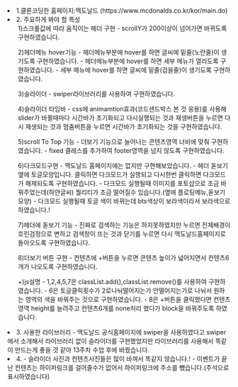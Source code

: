 <li>
1.클론코딩한 홈페이지:맥도날드 (https://www.mcdonalds.co.kr/kor/main.do)
</li>
<li>
2. 주요하게 봐야 할 특성
  <ul>
  1)스크롤값에 따라 움직이는 헤더 구현 
  - scrollY가 200이상이 넘어가면 바뀌도록 구현하였습니다.
  </ul>
  <ul>
  2)헤더메뉴 hover기능
  - 헤더메뉴부분에 hover를 하면 글씨에 밑줄(노란줄)이 생기도록 구현하였습니다.
  - 헤더메뉴부분에 hover를 하면 세부 메뉴가 열리도록 구현하였습니다.
  - 세부 메뉴에 hover를 하면 글씨에 밑줄(검을줄)이 생기도록 구현하였습니다.
  </ul>
  <ul>
  3)슬라이더
  - swiper라이브러리를 사용하여 구현하였습니다.
  </ul>
  <ul>
  4)슬라이더 타임바
  - css에 animamtion효과(코드샌드박스 본 것 응용)를 사용해 slider가 바뀔때마다 시간바가 초기화되고 다시실행되는 것과
  재생버튼을 누르면 다시 재생되는 것과 멈춤버튼을 누르면 시간바가 초기화되는 것을 구현하였습니다.
  </ul>
  <ul>
  5)scroll To Top 기능 
  - 더보기 기능으로 늘어나는 콘텐츠영역 너비에 맞춰 구현하였습니다.
  - fixed 클래스를 추가하여 footer영역을 넘지 않도록 구현하였습니다.
  </ul>
  <ul>
  6)다크모드구현  
  - 맥도날드 홈페이지에는 없지만 구현해보았습니다.
  - 헤더 돋보기옆에 토글모양입니다. 클릭하면 다크모드가 실행되고 다시한번 클릭하면 다크모드가 해제되도록 구현하였습니다.
  - 다크모드 실행될때 이미지를 포토샵으로 조금 바꿔주었는데(하얀글씨) 퀄리티가 조금 떨어질수 있습니다.(옆에 플로팅메뉴,돋보기모양)
  - 다크모드 실행될때 토글 색이 바뀌는데 bts색상이 보라색이라서 보라색으로 하였습니다.!
  </ul>
  <ul>
  7)헤더에 돋보기 기능
  - 진짜로 검색하는 기능은 하지못하였지만 누르면 전체배경이 흐린검정으로 변하고 검색창이 뜨는 것과 닫기를 누르면 다시 맥도날드홈페이지로 돌아오도록 구현하였습니다.
  </ul>
  <ul>
  8)더보기 버튼 구현
  - 컨텐츠에 +버튼을 누르면 콘텐츠 높이가 넓어지면서 컨텐츠6개가 나오도록 구현하였습니다.
  </ul>
  <ul>
  +)js설명
  - 1,2,4,5,7은 classList.add(),classList.remove()를 사용하여 구현하였습니다.
  - 6은 토글클릭횟수가 2로나눠떨어지는가 안떨어지는가로 나눠서 원하는 영역의 색을 바꿔주는 것으로 구현하였습니다.
  - 8은 +버튼을 클릭했다면 컨텐츠 영역 height를 늘려주고 컨텐츠6개를 none처리 했다가 block을 바꿔주도록 하였습니다.
  </ul>
</li>
<li>
3. 사용한 라이브러리
- 맥도날드 공식홈페이지에 swiper을 사용하였다고 swiper에서 소개해서 라이브러리 없이 슬라이더를 구현했었지만
라이브러리를 사용해서 똑같이 만드는게 좋을 것 같아 13주차 수업 후에 바꿨습니다.
</li>
<li>
4. 
- 슬라이더 사진과 컨텐츠사진들은 많이 바껴서 똑같지 않습니다.! 
- 이벤트가 끝난 컨텐츠는 하이퍼링크를 걸어줄수가 없어서 하이퍼링크에 주소를 뺐습니다.(주석으로 표시하였습니다)
</li>
